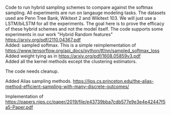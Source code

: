 Code to run hybrid sampling schemes to compare against the softmax sampling. All experiments are run on langauge modeling tasks. The datasets used are Penn Tree Bank, Wikitext 2 and Wikitext 103. We will just use a LSTM/biLSTM for all the experiments. The goal here is to prove the efficacy of these hybrid schemes and not the model itself. The code supports some experiments in our work "Hybrid Random features" https://arxiv.org/pdf/2110.04367.pdf
<br/>
Added: sampled softmax. This is a simple reimplementation of https://www.tensorflow.org/api_docs/python/tf/nn/sampled_softmax_loss
<br/>
Added weight tying as in https://arxiv.org/pdf/1608.05859v3.pdf
<br/>
Added all the kernel methods except the clustering estimators. <br/>

The code needs cleanup. <br/>

Added Alias sampling methods. https://lips.cs.princeton.edu/the-alias-method-efficient-sampling-with-many-discrete-outcomes/ <br/>



Implementation of https://papers.nips.cc/paper/2019/file/e43739bba7cdb577e9e3e4e42447f5a5-Paper.pdf <br/>

